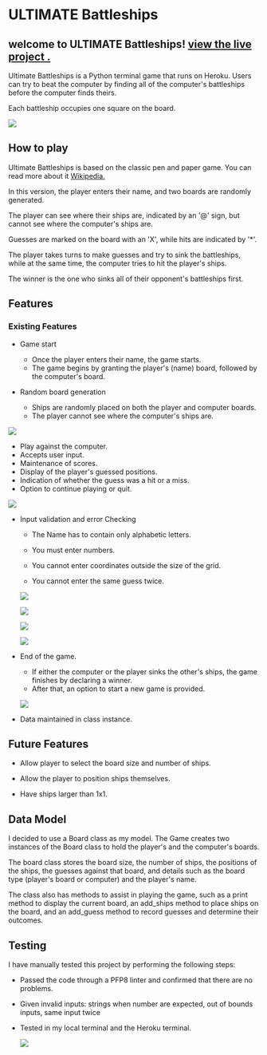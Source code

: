 # ULTIMATE Battleships

## welcome to ULTIMATE Battleships! [view the live project .](https://ultimate-bs-6e9e1c8e1d23.herokuapp.com/)

Ultimate Battleships is a Python terminal game that runs on Heroku. 
Users can try to beat the computer by finding all of the computer's battleships before the computer finds theirs.

 Each battleship occupies one square on the board.

![](assets/main.png)

## How to play

Ultimate Battleships is based on the classic pen and paper game. You can read more about it [Wikipedia.](https://en.wikipedia.org/wiki/Battleship_(game))

In this version, the player enters their name, and two boards are randomly generated.

The player can see where their ships are, indicated by an '@' sign, but cannot see where the computer's ships are.

Guesses are marked on the board with an 'X', while hits are indicated by '*'.

The player takes turns to make guesses and try to sink the battleships, while at the same time, the computer tries to hit the player's ships.

The winner is the one who sinks all of their opponent's battleships first.

## Features

### Existing Features

   * Game start
      - Once the player enters their name, the game starts.
      - The game begins by granting the player's (name) board, followed by the computer's board.
    
   * Random board generation
      - Ships are randomly placed on both the player and computer boards.
      - The player cannot see where the computer's ships are.

![](assets/sc2.png)


   * Play against the computer.
   * Accepts user input. 
   * Maintenance of scores. 
   * Display of the player's guessed positions.
   * Indication of whether the guess was a hit or a miss. 
   * Option to continue playing or quit.

   ![](assets/sc3.png)


   * Input validation and error  Checking
      
      - The Name has to contain only alphabetic letters.

      - You must enter numbers.

      - You cannot enter coordinates outside the size of the grid.

      - You cannot enter the same guess twice.

      ![](assets/sc4.png)


      ![](assets/sc5.png)


      ![](assets/sc6.png)


      ![](assets/sc7.png)

   * End of the game.

     - If either the computer or the player sinks the other's ships, 
     the game finishes by declaring a winner.
     - After that, an option to start a new game is provided.

      ![](assets/sc8.png)

   * Data maintained in class instance.


## Future Features 

  * Allow player to select the board size and number of ships.

  * Allow the player to position ships themselves.

  * Have ships larger than 1x1.


## Data Model 

   I decided to use a Board class as my model. The Game creates two instances of the Board class to hold the player's and the computer's boards.

   The board class stores the board size, the number of ships, the positions of the ships, the guesses against that board, and details such as the board type (player's board or computer) and the player's name.
 

The class also has methods to assist in playing the game, such as a print method to display the current board, an add_ships method to place ships on the board, and an add_guess method to record guesses and determine their outcomes.


## Testing


I have manually tested this project by performing the following steps:
  
   * Passed the code through a PFP8 linter and confirmed that there are no problems.

   * Given invalid inputs: strings when number are expected, out of bounds inputs, same input twice 
   
   * Tested in my local terminal and the Heroku terminal.

     ![](assets/sc9.png)
